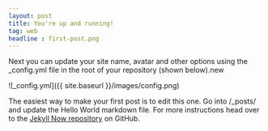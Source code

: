 ```yaml
---
layout: post
title: You're up and running!
tag: web
headline : first-post.png
---
```


Next you can update your site name, avatar and other options using the _config.yml file in the root of your repository (shown below).new

![_config.yml]({{ site.baseurl }}/images/config.png)

The easiest way to make your first post is to edit this one. Go into /_posts/ and update the Hello World markdown file. For more instructions head over to the [Jekyll Now repository](https://github.com/barryclark/jekyll-now) on GitHub.